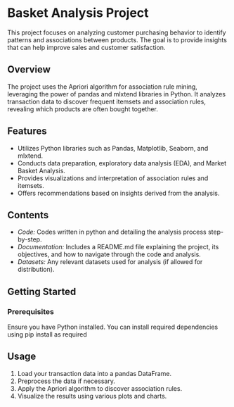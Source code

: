 
# Basket Analysis Project

This project focuses on analyzing customer purchasing behavior to identify patterns and associations between products. The goal is to provide insights that can help improve sales and customer satisfaction.

## Overview

The project uses the Apriori algorithm for association rule mining, leveraging the power of pandas and mlxtend libraries in Python. It analyzes transaction data to discover frequent itemsets and association rules, revealing which products are often bought together.

## Features
- Utilizes Python libraries such as Pandas, Matplotlib, Seaborn, and mlxtend.
- Conducts data preparation, exploratory data analysis (EDA), and Market Basket Analysis.
- Provides visualizations and interpretation of association rules and itemsets.
- Offers recommendations based on insights derived from the analysis.

## Contents
- *Code:* Codes written in python and detailing the analysis process step-by-step.
- *Documentation:* Includes a README.md file explaining the project, its objectives, and how to navigate through the code and analysis.
- *Datasets:* Any relevant datasets used for analysis (if allowed for distribution).


## Getting Started

### Prerequisites

Ensure you have Python installed. You can install required dependencies using pip install as required

## Usage

1. Load your transaction data into a pandas DataFrame.
2. Preprocess the data if necessary.
3. Apply the Apriori algorithm to discover association rules.
4. Visualize the results using various plots and charts.
